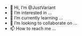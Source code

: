 - 👋 Hi, I’m @JustVariant
- 👀 I’m interested in ...
- 🌱 I’m currently learning ...
- 💞️ I’m looking to collaborate on ...
- 📫 How to reach me ...

<!---
JustVariant/JustVariant is a ✨ special ✨ repository because its `README.md` (this file) appears on your GitHub profile.
You can click the Preview link to take a look at your changes.
--->
